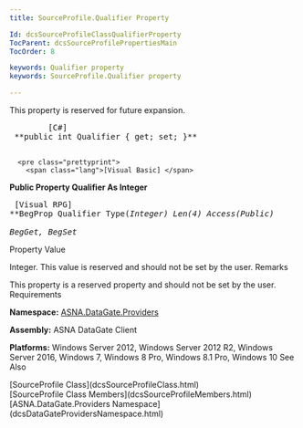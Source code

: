 ```yaml
---
title: SourceProfile.Qualifier Property

Id: dcsSourceProfileClassQualifierProperty
TocParent: dcsSourceProfilePropertiesMain
TocOrder: 8

keywords: Qualifier property
keywords: SourceProfile.Qualifier property

---
```


This property is reserved for future expansion. 
<pre class="prettyprint">
        <span class="lang">[C#]</span>
 **public int Qualifier { get; set; }** 
      </pre>
      <pre class="prettyprint">
        <span class="lang">[Visual Basic] </span>
 **Public Property Qualifier As Integer** 
      </pre>
      <pre class="prettyprint">
        <span class="lang">[Visual RPG]</span>
 **BegProp Qualifier Type(*Integer) Len(4) Access(*Public)<br />   BegGet, BegSet** 
      </pre>

Property Value

Integer. This value is reserved and should not be set by the user.
Remarks

This property is a reserved property and should not be set by the user. 
Requirements

**Namespace:** [ASNA.DataGate.Providers](dcsDataGateProvidersNamespace.html)

<span> **Assembly:** ASNA DataGate Client</span> 

<span> **Platforms:** Windows Server 2012, Windows Server 2012 R2, Windows Server 2016, Windows 7, Windows 8 Pro, Windows 8.1 Pro, Windows 10</span>
See Also

<dl />
      [SourceProfile Class](dcsSourceProfileClass.html)
      <br />
      [SourceProfile Class Members](dcsSourceProfileMembers.html)
      <br />
      [ASNA.DataGate.Providers Namespace](dcsDataGateProvidersNamespace.html)

